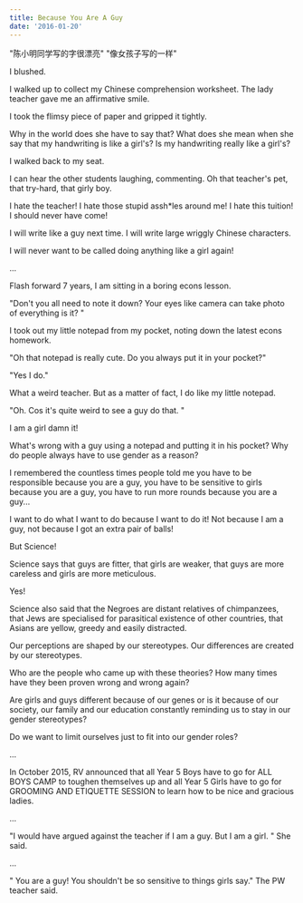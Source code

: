 ```yaml
---
title: Because You Are A Guy
date: '2016-01-20'
---
```


"陈小明同学写的字很漂亮"
"像女孩子写的一样"

I blushed.

I walked up to collect my Chinese comprehension worksheet. The lady teacher gave me an affirmative smile.

I took the flimsy piece of paper and gripped it tightly.

Why in the world does she have to say that? What does she mean when she say that my handwriting is like a girl's? Is my handwriting really like a girl's?

I walked back to my seat.

I can hear the other students laughing, commenting.
Oh that teacher's pet, that try-hard, that girly boy.

I hate the teacher! I hate those stupid assh*les around me! I hate this tuition! I should never have come!

I will write like a guy next time. I will write large wriggly Chinese characters.

I will never want to be called doing anything like a girl again!

...

Flash forward 7 years, I am sitting in a boring econs lesson.

"Don't you all need to note it down? Your eyes like camera can take photo of everything is it? "

I took out my little notepad from my pocket, noting down the latest econs homework.

"Oh that notepad is really cute. Do you always put it in your pocket?"

"Yes I do."

What a weird teacher. But as a matter of fact, I do like my little notepad.

"Oh. Cos it's quite weird to see a guy do that. "

I am a girl damn it!

What's wrong with a guy using a notepad and putting it in his pocket? Why do people always have to use gender as a reason?

I remembered the countless times people told me you have to be responsible because you are a guy, you have to be sensitive to girls because you are a guy, you have to run more rounds because you are a guy...

I want to do what I want to do because I want to do it! Not because I am a guy, not because I got an extra pair of balls!

But Science!

Science says that guys are fitter, that girls are weaker, that guys are more careless and girls are more meticulous.

Yes!

Science also said that the Negroes are distant relatives of chimpanzees, that Jews are specialised for parasitical existence of other countries, that Asians are yellow, greedy and easily distracted.

Our perceptions are shaped by our stereotypes. Our differences are created by our stereotypes.

Who are the people who came up with these theories? How many times have they been proven wrong and wrong again?

Are girls and guys different because of our genes or is it because of our society, our family and our education constantly reminding us to stay in our gender stereotypes?

Do we want to limit ourselves just to fit into our gender roles?

...

In October 2015, RV announced that all Year 5 Boys have to go for ALL BOYS CAMP to toughen themselves up and all Year 5 Girls have to go for GROOMING AND ETIQUETTE SESSION to learn how to be nice and gracious ladies.

...

"I would have argued against the teacher if I am a guy. But I am a girl. " She said.

...

" You are a guy! You shouldn't be so sensitive to things girls say." The PW teacher said.
